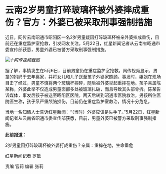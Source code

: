 # 云南2岁男童打碎玻璃杯被外婆摔成重伤？官方：外婆已被采取刑事强制措施

近日，网传云南昭通市昭阳区一名2岁男童疑因打碎玻璃杯被亲外婆摔成重伤，目前还在重症监护室抢救，引发网友关注。5月22日，红星新闻记者从云南省昭通市委宣传部获悉，男童外婆已被警方采取刑事强制措施。

![](https://inews.gtimg.com/om_bt/OFJnvHf2CXQ5s60cEKpmK6Dh54b2HrvI5JvVV5Urp23mUAA/1000)_↑网传视频截图_

据了解，事情发生在5月6日，目前男童仍在重症监护室抢救。网传视频显示，男童的妈妈于去年离家，并将女儿和儿子送至孩子外婆家照顾。事发时，姐姐在现场目击了经过，男童不慎将两个玻璃杯摔碎，随后被外婆举起重摔在地。孩子亲属陈某称，外婆此举不仅造成男童面部多处被玻璃扎破，而且导致其头部骨折。陈某告诉媒体，事发后孩子被送至昭阳区医院，两天后转到昭通市医院救治。男孩所住医院医生称，孩子系严重颅脑损伤，目前仍在重症监护室救治，情况十分危急。

当地一名知情人士告诉红星新闻：“（当时）外婆应该是失手了。”5月22日，红星新闻记者从云南省昭通市委宣传部获悉，目前，男童外婆已被警方采取刑事强制措施。

**此前报道：**

2岁男童因打碎玻璃杯被外婆打成重伤？亲属：重摔在地，生命垂危

红星新闻记者 罗敏

责编 官莉 编辑 张莉

